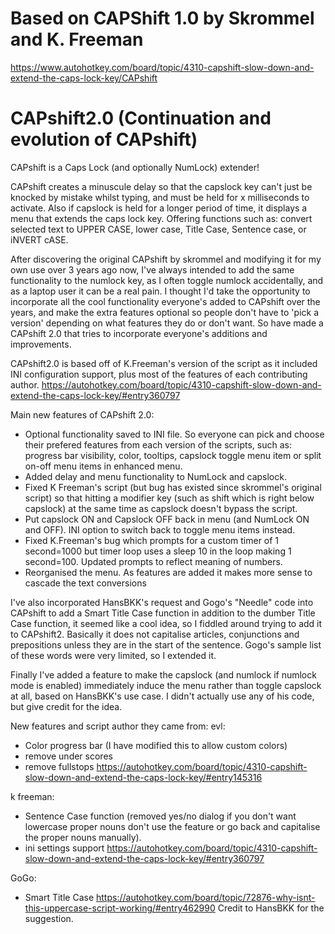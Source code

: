 # Based on CAPShift 1.0 by Skrommel and K. Freeman
https://www.autohotkey.com/board/topic/4310-capshift-slow-down-and-extend-the-caps-lock-key/CAPshift

# CAPshift2.0 (Continuation and evolution of CAPshift)

CAPshift is a Caps Lock (and optionally NumLock) extender!

CAPshift creates a minuscule delay so that the capslock key can't just be knocked by mistake whilst typing, and must be held for x milliseconds to activate.
Also if capslock is held for a longer period of time, it displays a menu that extends the caps lock key. Offering functions such as: convert selected text to UPPER CASE, lower case, Title Case, Sentence case, or iNVERT cASE.

After discovering the original CAPshift by skrommel and modifying it for my own use over 3 years ago now, I've always intended to add the same functionality to the numlock key, as I often toggle numlock accidentally, and as a laptop user it can be a real pain.
I thought I'd take the opportunity to incorporate all the cool functionality everyone's added to CAPshift over the years, and make the extra features optional so people don't have to 'pick a version' depending on what features they do or don't want. So have made a CAPshift 2.0 that tries to incorporate everyone's additions and improvements.

CAPshift2.0 is based off of K.Freeman's version of the script as it included INI configuration support, plus most of the features of each contributing author.
https://autohotkey.com/board/topic/4310-capshift-slow-down-and-extend-the-caps-lock-key/#entry360797

Main new features of CAPshift 2.0:
* Optional functionality saved to INI file. So everyone can pick and choose their prefered features from each version of the scripts, such as: progress bar visibility, color, tooltips, capslock toggle menu item or split on-off menu items in enhanced menu.
* Added delay and menu functionality to NumLock and capslock.
* Fixed K Freeman's script (but bug has existed since skrommel's original script) so that hitting a modifier key (such as shift which is right below capslock) at the same time as capslock doesn't bypass the script.
* Put capslock ON and Capslock OFF back in menu (and NumLock ON and OFF). INI option to switch back to toggle menu items instead.
* Fixed K.Freeman's bug which prompts for a custom timer of 1 second=1000 but timer loop uses a sleep 10 in the loop making 1 second=100. Updated prompts to reflect meaning of numbers.
* Reorganised the menu. As features are added it makes more sense to cascade the text conversions

I've also incorporated HansBKK's request and Gogo's "Needle" code into CAPshift to add a Smart Title Case function in addition to the dumber Title Case function, it seemed like a cool idea, so I fiddled around trying to add it to CAPshift2. Basically it does not capitalise articles, conjunctions and prepositions unless they are in the start of the sentence. Gogo's sample list of these words were very limited, so I extended it.

Finally I've added a feature to make the capslock (and numlock if numlock mode is enabled) immediately induce the menu rather than toggle capslock at all, based on HansBKK's use case. I didn't actually use any of his code, but give credit for the idea.

New features and script author they came from:
evl:
* Color progress bar (I have modified this to allow custom colors)
* remove under scores
* remove fullstops
https://autohotkey.com/board/topic/4310-capshift-slow-down-and-extend-the-caps-lock-key/#entry145316


k freeman:
* Sentence Case function (removed yes/no dialog if you don't want lowercase proper nouns don't use the feature or go back and capitalise the proper nouns manually).
* ini settings support
https://autohotkey.com/board/topic/4310-capshift-slow-down-and-extend-the-caps-lock-key/#entry360797

GoGo:
* Smart Title Case
https://autohotkey.com/board/topic/72876-why-isnt-this-uppercase-script-working/#entry462990
Credit to HansBKK for the suggestion.
